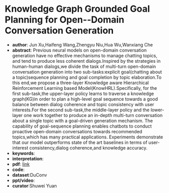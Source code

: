 # Knowledge Graph Grounded Goal Planning for Open-­‐Domain Conversation Generation

* **author**: Jun Xu,Haifeng Wang,Zhengyu Niu,Hua Wu,Wanxiang Che
* **abstract**: Previous neural models on open-domain conversation generation have no effective mechanisms to manage chatting topics, and tend to produce less coherent dialogs.Inspired by the strategies in human-human dialogs,we divide the task of multi-turn open-domain conversation generation into two sub-tasks:explicit goal(chatting about a topic)sequence planning and goal completion by topic elaboration.To this end,we propose a three-layer Knowledge aware Hierarchical Reinforcement Learning based Model(KnowHRL).Specifically, for the first sub-task,the upper-layer policy learns to traverse a knowledge graph(KG)in order to plan a high-level goal sequence towards a good balance between dialog coherence and topic consistency with user interests.For the second sub-task,the middle-layer policy and the lower-layer one work together to produce an in-depth multi-turn conversation about a single topic with a goal-driven generation mechanism. The capability of goal-sequence planning enables chatbots to conduct proactive open-domain conversations towards recommended topics,which has many practical applications. Experiments demonstrate that our model outperforms state of the art baselines in terms of user-interest consistency,dialog coherence,and knowledge accuracy.
* **keywords**:
* **interpretation**: 
* **pdf**: [link](http://ir.hit.edu.cn/~car/papers/AAAI2020-Xu-kg.pdf)
* **code**:
* **dataset**:DuConv
* **ppt/video**:
* **curator**:Shuwei Yuan